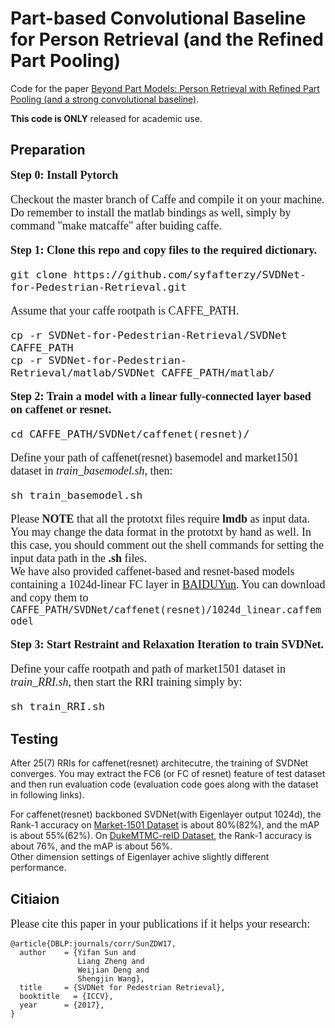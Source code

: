 # Part-based Convolutional Baseline for Person Retrieval (and the Refined Part Pooling)

Code for the paper [Beyond Part Models: Person Retrieval with Refined Part Pooling (and a strong convolutional baseline)](https://arxiv.org/pdf/1711.09349.pdf). 

**This code is ONLY** released for academic use.

## Preparation
<font face="Times New Roman" size=4>

**Step 0: Install Pytorch**

Checkout the master branch of Caffe and compile it on your machine. Do remember to install the matlab bindings as well, simply by command "make matcaffe" after buiding caffe.

**Step 1: Clone this repo and copy files to the required dictionary.**

```Shell
git clone https://github.com/syfafterzy/SVDNet-for-Pedestrian-Retrieval.git
```
Assume that your caffe rootpath is CAFFE_PATH\.  
```Shell 
cp -r SVDNet-for-Pedestrian-Retrieval/SVDNet CAFFE_PATH
cp -r SVDNet-for-Pedestrian-Retrieval/matlab/SVDNet CAFFE_PATH/matlab/
```
**Step 2: Train a model with a linear fully-connected layer based on caffenet or resnet.**

```Shell
cd CAFFE_PATH/SVDNet/caffenet(resnet)/
```  
Define your path of caffenet(resnet) basemodel and market1501 dataset in *train\_basemodel.sh*, then: 
```Shell
sh train_basemodel.sh
```

Please **NOTE** that all the prototxt files require **lmdb** as input data. You may change the data format in the prototxt by hand as well. In this case, you should comment out the shell commands for setting the input data path in the **.sh** files.   
We have also provided caffenet-based and resnet-based models containing a 1024d-linear FC layer in [BAIDUYun](https://pan.baidu.com/s/1slyMCuL). You can download and copy them to ```CAFFE_PATH/SVDNet/caffenet(resnet)/1024d_linear.caffemodel```

**Step 3: Start Restraint and Relaxation Iteration to train SVDNet.**

Define your caffe rootpath and path of market1501 dataset in *train_RRI.sh*, then start the RRI training simply by:  
```Shell
sh train_RRI.sh
```
</font>

## Testing

After 25(7) RRIs for caffenet(resnet) architecutre, the training of SVDNet converges. You may extract the FC6 (or FC of resnet) feature of test dataset and then run evaluation code (evaluation code goes along with the dataset in following links).   

For caffenet(resnet) backboned SVDNet(with Eigenlayer output 1024d), the Rank-1 accuracy on [Market-1501 Dataset](http://www.liangzheng.org/Project/project_reid.html) is about 80%(82%), and the mAP is about 55%(62%). 
On [DukeMTMC-reID Dataset](https://github.com/layumi/DukeMTMC-reID_evaluation), the Rank-1 accuracy is about 76%, and the mAP is about 56%.   
Other dimension settings of Eigenlayer achive slightly different performance.

## Citiaion
<font face="times new roman" size=4>

Please cite this paper in your publications if it helps your research:
</font>

```
@article{DBLP:journals/corr/SunZDW17,
  author    = {Yifan Sun and
               Liang Zheng and
               Weijian Deng and
               Shengjin Wang},
  title     = {SVDNet for Pedestrian Retrieval},
  booktitle   = {ICCV},
  year      = {2017},
}
```
